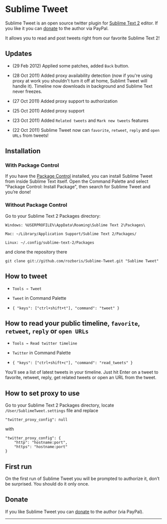 # Sublime Tweet #

Sublime Tweet is an open source twitter plugin for [Sublime Text 2][sublime] editor. If you like it you can [donate][donate] to the author via PayPal.

It allows you to read and post tweets right from our favorite Sublime Text 2!

## Updates ##

* (29 Feb 2012) Applied some patches, added `Back` button.

* (28 Oct 2011) Added proxy availability detection (now if you're using proxy at work you shouldn't turn it off at home, Sublimt Tweet will handle it). Timeline now downloads in background and Sublime Text never freezes.

* (27 Oct 2011) Added proxy support to authorization

* (25 Oct 2011) Added proxy support

* (23 Oct 2011) Added `Related tweets` and `Mark new tweets` features

* (22 Oct 2011) Sublime Tweet now can `favorite`, `retweet`, `reply` and `open URLs` from tweets!

## Installation ##

### With Package Control ###

If you have the [Package Control][package_control] installed, you can install Sublime Tweet from inside Sublime Text itself. Open the Command Palette and select "Package Control: Install Package", then search for Sublime Tweet and you’re done!

### Without Package Control ###

Go to your Sublime Text 2 Packages directory:

	Windows: %USERPROFILE%\AppData\Roaming\Sublime Text 2\Packages\

	Mac: ~/Library/Application Support/Sublime Text 2/Packages/	

	Linux: ~/.config/sublime-text-2/Packages

and clone the repository there
	
	git clone git://github.com/rozboris/Sublime-Tweet.git "Sublime Tweet"


## How to tweet ##

* `Tools → Tweet`

* `Tweet` in Command Palette

* `{ "keys": ["ctrl+shift+t"], "command": "tweet" }`

## How to read your public timeline, `favorite`, `retweet`, `reply` or `open URLs` ##

* `Tools → Read twitter timeline`

* `Twitter` in Command Palette

* `{ "keys": ["ctrl+shift+c"], "command": "read_tweets" }`

You’ll see a list of latest tweets in your timeline. Just hit Enter on a tweet to favorite, retweet, reply, get related tweets or open an URL from the tweet.

## How to set proxy to use ##

Go to your Sublime Text 2 Packages directory, locate `/User/SublimeTweet.settings` file and replace

    "twitter_proxy_config": null

with

	"twitter_proxy_config": {
	    "http": "hostname:port", 
	    "https": "hostname:port"
	}


## First run ##

On the first run of Sublime Tweet you will be prompted to authorize it, don’t be surprised. You should do it only once.

## Donate ##

If you like Sublime Tweet you can [donate][donate] to the author (via PayPal).

---------

[sublime]: http://www.sublimetext.com/2
[package_control]: http://wbond.net/sublime_packages/package_control
[donate]: https://www.paypal.com/cgi-bin/webscr?cmd=_donations&business=TVLQ2XQGFDS6Y&lc=US&item_name=Sublime%20Tweet&item_number=SublimeTweet&currency_code=USD&bn=PP%2dDonationsBF%3abtn_donate_SM%2egif%3aNonHosted
